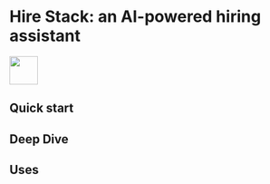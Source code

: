 # Hire Stack: an AI-powered hiring assistant
<img src="https://vivek-public-cdn.s3.us-west-2.amazonaws.com/hire-stack.png" width="50">


## Quick start

## Deep Dive

## Uses